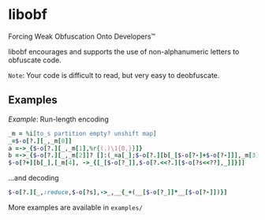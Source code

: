 # libobf
Forcing Weak Obfuscation Onto Developers™

libobf encourages and supports the use of non-alphanumeric letters to
obfuscate code.

`Note`: Your code is difficult to read, but very easy to deobfuscate.

Examples
---

*Example*: Run-length encoding
```ruby
_m = %i[to_s partition empty? unshift map]
_=$-o[?.][_,_m[0]]
a =->_{$-o[?.][_,_m[1],%r{(.)\1{0,}}]}
b =->_{$-o[?.][_,_m[2]]? []:(_=a[_];$-o[?.][b[_[$-o[?-]+$-o[?-]]],_m[3],_[$-o[?-]]])}
$-o[?+][b[_],[_m[4], ->_{[_[$-o[?_]],$-o[?.<<?.][$-o[?s<<??],_]]}]]
```

...and decoding
```ruby
$-o[?.][_,:reduce,$-o[?s],->_,__{_+(__[$-o[?_]]*__[$-o[?-]])}]
```

More examples are available in `examples/`